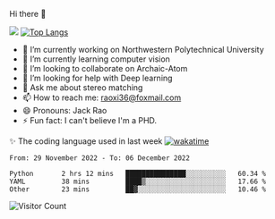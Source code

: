 Hi there 👋

![](https://github-readme-stats.vercel.app/api?username=Raohaocheng)
[![Top Langs](https://github-readme-stats.vercel.app/api/top-langs/?username=Raohaocheng&layout=compact)](https://github.com/anuraghazra/github-readme-stats)

- 🔭 I’m currently working on Northwestern Polytechnical University
- 🌱 I’m currently learning computer vision
- 👯 I’m looking to collaborate on Archaic-Atom
- 🤔 I’m looking for help with Deep learning
- 💬 Ask me about stereo matching
- 📫 How to reach me: raoxi36@foxmail.com
- 😄 Pronouns: Jack Rao
- ⚡ Fun fact: I can't believe I'm a PHD.

✨ The coding language used in last week [![wakatime](https://wakatime.com/badge/user/51ec5ec7-4742-4243-9eea-732ade32c0b7.svg)](https://wakatime.com/@51ec5ec7-4742-4243-9eea-732ade32c0b7)
<!--START_SECTION:waka-->

```text
From: 29 November 2022 - To: 06 December 2022

Python       2 hrs 12 mins   ███████████████░░░░░░░░░░   60.34 %
YAML         38 mins         ████▒░░░░░░░░░░░░░░░░░░░░   17.66 %
Other        23 mins         ██▓░░░░░░░░░░░░░░░░░░░░░░   10.46 %
```

<!--END_SECTION:waka-->

![Visitor Count](https://profile-counter.glitch.me/Raohaocheng/count.svg)
